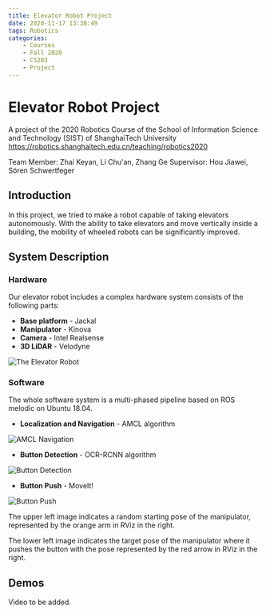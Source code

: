 ```yaml
---
title: Elevator Robot Project
date: 2020-11-17 13:38:49
tags: Robotics
categories:
    - Courses
    - Fall 2020
    - CS283
    - Project
---
```


# Elevator Robot Project

A project of the 2020 Robotics Course of the School of Information Science and Technology (SIST) of ShanghaiTech University
<https://robotics.shanghaitech.edu.cn/teaching/robotics2020>

Team Member: Zhai Keyan, Li Chu'an, Zhang Ge
Supervisor: Hou Jiawei, Sören Schwertfeger

## Introduction

In this project, we tried to make a robot capable of taking elevators autonomously. With the ability to take elevators and move vertically inside a building, the mobility of wheeled robots can be significantly improved.

## System Description

### Hardware

Our elevator robot includes a complex hardware system consists of the following parts:

* **Base platform** - Jackal
* **Manipulator** - Kinova
* **Camera** - Intel Realsense
* **3D LiDAR** - Velodyne

![The Elevator Robot](Elevator_Robot.JPG)

### Software

The whole software system is a multi-phased pipeline based on ROS melodic on Ubuntu 18.04.

* **Localization and Navigation** - AMCL algorithm

![AMCL Navigation](Navi.png)

* **Button Detection** - OCR-RCNN algorithm

![Button Detection](Button_Detect.JPG)

* **Button Push** - MoveIt!

![Button Push](Button_Push.jpg)

The upper left image indicates a random starting pose of the manipulator, represented by the orange arm in RViz in the right.

The lower left image indicates the target pose of the manipulator where it pushes the button with the pose represented by the red arrow in RViz in the right.

## Demos

<!-- Add Video -->
Video to be added.
